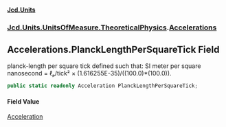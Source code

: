 #### [Jcd.Units](index.md 'index')

### [Jcd.Units.UnitsOfMeasure.TheoreticalPhysics](Jcd.Units.UnitsOfMeasure.TheoreticalPhysics.md 'Jcd.Units.UnitsOfMeasure.TheoreticalPhysics').[Accelerations](Accelerations.md 'Jcd.Units.UnitsOfMeasure.TheoreticalPhysics.Accelerations')

## Accelerations.PlanckLengthPerSquareTick Field

planck-length per square tick defined such that: SI meter per square nanosecond = ℓₚ/tick² ×
(1.616255E-35)/((100.0)*(100.0)).

```csharp
public static readonly Acceleration PlanckLengthPerSquareTick;
```

#### Field Value

[Acceleration](Acceleration.md 'Jcd.Units.UnitTypes.Acceleration')